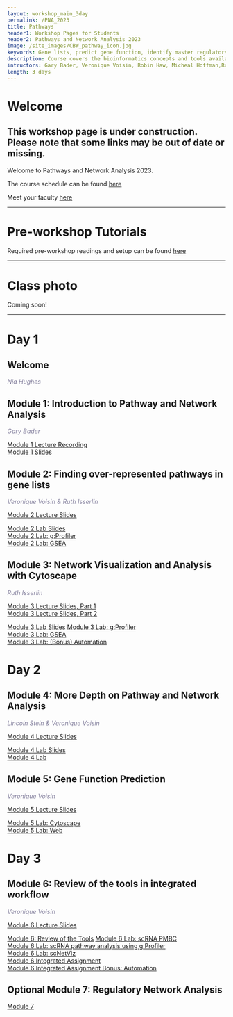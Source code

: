```yaml
---
layout: workshop_main_3day
permalink: /PNA_2023
title: Pathways
header1: Workshop Pages for Students
header2: Pathways and Network Analysis 2023
image: /site_images/CBW_pathway_icon.jpg
keywords: Gene lists, predict gene function, identify master regulators
description: Course covers the bioinformatics concepts and tools available for interpreting a gene list using pathway and network information. 
intructors: Gary Bader, Veronique Voisin, Robin Haw, Micheal Hoffman,Ruth Isserlin
length: 3 days
---
```

# Welcome 

## This workshop page is under construction. Please note that some links may be out of date or missing.

Welcome to Pathways and Network Analysis 2023.  

The course schedule can be found [here](https://bioinformaticsdotca.github.io/PNA_2023_schedule)  

Meet your faculty [here](https://baderlab.github.io/CBW_Pathways_2023/welcome.html)  

***

# Pre-workshop Tutorials

Required pre-workshop readings and setup can be found [here](https://forms.gle/8CTkATXobYJuFFCP7) 

***


# Class photo

Coming soon!

***  

# Day 1 <a id="day1"></a>

##  Welcome 

  *<font color="#827e9c">Nia Hughes</font>* 

##  Module 1: Introduction to Pathway and Network Analysis 

  *<font color="#827e9c">Gary Bader</font>*
  
  [Module 1 Lecture Recording](https://www.youtube.com/watch?v=PtWf-XSzUYc)  
  [Module 1 Slides](https://baderlab.github.io/CBW_Pathways_2023/lectures/Pathways_Toronto_2021_Module1-GeneListIntro-Bader-live.pdf)  
    
##  Module 2: Finding over-represented pathways in gene lists

  *<font color="#827e9c">Veronique Voisin & Ruth Isserlin</font>*
  
  [Module 2 Lecture Slides](https://drive.google.com/file/d/1Qw6AIGbjnjp0OcUCuoxpZcLPO_mCv4xU/view?usp=sharing)  
  <!-- Module 2 Lecture Recording   -->
  [Module 2 Lab Slides](https://drive.google.com/file/d/1j4uCHaX3YTfNjoZV7pYPe0fXdXmYlTMc/view?usp=share_link)  
  [Module 2 Lab: g:Profiler](https://baderlab.github.io/CBW_Pathways_2023/gprofiler-lab.html#gprofiler-lab)  
  [Module 2 Lab: GSEA](https://baderlab.github.io/CBW_Pathways_2023/gsea-lab.html#gsea-lab)  
  
## Module 3: Network Visualization and Analysis with Cytoscape

 *<font color="#827e9c">Ruth Isserlin</font>*  
  
  [Module 3 Lecture Slides, Part 1](https://drive.google.com/file/d/1hQ7poOglQibRT_hWc_-zkFOepXEEMrsi/view?usp=sharing)  
  [Module 3 Lecture Slides, Part 2](https://drive.google.com/file/d/1pgrwckjLj4vKPDGZzlEwbMM1LO4vbD0D/view?usp=sharing)  
  <!-- Module 3 Lecture Recording   -->
  [Module 3 Lab Slides](https://drive.google.com/file/d/1QjZ-OGxYSJpKrxknDTgwd6lM7_0iXeA3/view?usp=sharing)
  [Module 3 Lab: g:Profiler](https://baderlab.github.io/CBW_Pathways_2023/gprofiler_mod3.html)  
  [Module 3 Lab: GSEA](https://baderlab.github.io/CBW_Pathways_2023/gsea_mod3.html)  
  [Module 3 Lab: (Bonus) Automation](https://baderlab.github.io/CBW_Pathways_2023/automation.html)  
 
# Day 2 <a id="day2"></a>

##  Module 4: More Depth on Pathway and Network Analysis

  *<font color="#827e9c">Lincoln Stein & Veronique Voisin</font>*
  
  [Module 4 Lecture Slides](https://drive.google.com/file/d/12pwXR3RdzS40QTUT6Q1p4bY3KVC2XmHW/view?usp=sharing)  
  <!-- Module 4 Lecture Recording   -->
  [Module 4 Lab Slides](https://drive.google.com/file/d/1gBEjAvNdFFgXg9i07sdD_Pd5ZIko8WPg/view?usp=sharing)  
  [Module 4 Lab](https://baderlab.github.io/CBW_Pathways_2023/ReactomeFI.html)  
  
 
##  Module 5: Gene Function Prediction

  *<font color="#827e9c">Veronique Voisin</font>*
  
  [Module 5 Lecture Slides](https://drive.google.com/file/d/18aWQ1PzHJ6U5wj3A8es56_M2yiktLyXd/view?usp=sharing)  
  <!-- Module 5 Lecture Recording   -->
  [Module 5 Lab: Cytoscape](https://baderlab.github.io/CBW_Pathways_2023/genemania_cytoscape.html)  
  [Module 5 Lab: Web](https://baderlab.github.io/CBW_Pathways_2023/genemania_web.html)  
  

# Day 3 <a id="day3"></a>

## Module 6:  Review of the tools in integrated workflow 

*<font color="#827e9c">Veronique Voisin</font>*

  [Module 6 Lecture Slides](https://drive.google.com/file/d/1QBAPI_AXzsrXcJKCo9-4AgoY6D5gOi0D/view?usp=sharing)  
  <!-- Module 6 Lecture Recording   -->
  [Module 6: Review of the Tools](https://baderlab.github.io/CBW_Pathways_2023/module-6-review-of-the-tools.html)
  [Module 6 Lab: scRNA PMBC](https://baderlab.github.io/CBW_Pathways_2023/scRNA-lab1.html)  
  [Module 6 Lab: scRNA pathway analysis using g:Profiler](https://baderlab.github.io/CBW_Pathways_2023/module-6-lab-2--scrna-pathway-analysis-using-gprofiler-scrna-gprofiler-lab.html)  
  [Module 6 Lab: scNetViz](https://baderlab.github.io/CBW_Pathways_2023/scNetViz-lab.html)  
  [Module 6 Integrated Assignment](https://baderlab.github.io/CBW_Pathways_2023/integrated_assignment.html)  
  [Module 6 Integrated Assignment Bonus: Automation](https://baderlab.github.io/CBW_Pathways_2023/ass_automation.html)  

## Optional Module 7: Regulatory Network Analysis

  [Module 7](https://baderlab.github.io/CBW_Pathways_2023/intro-regulatory-networks.html)
